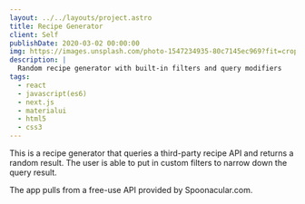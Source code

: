 ```yaml
---
layout: ../../layouts/project.astro
title: Recipe Generator
client: Self
publishDate: 2020-03-02 00:00:00
img: https://images.unsplash.com/photo-1547234935-80c7145ec969?fit=crop&w=1400&h=700&q=75
description: |
  Random recipe generator with built-in filters and query modifiers
tags:
  - react
  - javascript(es6)
  - next.js
  - materialui
  - html5
  - css3
---
```


This is a recipe generator that queries a third-party recipe API and returns a random result. The user is able to put in custom filters to narrow down the query result.

The app pulls from a free-use API provided by Spoonacular.com. 